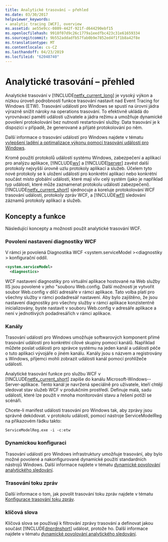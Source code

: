 ```yaml
---
title: Analytické trasování – přehled
ms.date: 03/30/2017
helpviewer_keywords:
- analytic tracing [WCF], overview
ms.assetid: ae55e9cc-0809-442f-921f-d644290ebf15
ms.openlocfilehash: 9918f07d9c26c1779a1eedfbc423c31e61659334
ms.sourcegitcommit: 9b552addadfb57fab0b9e7852ed4f1f1b8a42f8e
ms.translationtype: MT
ms.contentlocale: cs-CZ
ms.lasthandoff: 04/23/2019
ms.locfileid: "62048740"
---
```

# <a name="analytic-tracing-overview"></a>Analytické trasování – přehled
Analytické trasování v [!INCLUDE[netfx_current_long](../../../../../includes/netfx-current-long-md.md)] je vysoký výkon a nízkou úroveň podrobností funkce trasování nastavit nad Event Tracing for Windows (ETW). Trasování událostí pro Windows se spustí na úrovni jádra výrazně snížit nároky na operations trasování. To efektivně ukládá do vyrovnávací paměti události uživatele a jádra režimu a umožňuje dynamické povolení protokolování bez nutnosti restartování služby. Data trasování je k dispozici v případě, že generované a přijaté protokolování po něm.  
  
 Další informace o trasování událostí pro Windows najdete v tématu [vylepšení ladění a optimalizace výkonu pomocí trasování událostí pro Windows](https://go.microsoft.com/fwlink/?LinkId=164781).  
  
 Kromě použití protokolů událostí systému Windows, zabezpečení a aplikací pro analýzu aplikace, [!INCLUDE[wv](../../../../../includes/wv-md.md)] a [!INCLUDE[lserver](../../../../../includes/lserver-md.md)] zavést další protokoly nejvyšší úrovně uzlu protokoly aplikací a služeb. Účelem tyto nové protokoly se k uložení událostí pro konkrétní aplikaci nebo konkrétní součást místo globální události, které mají vliv celý systém (jako je například typ události, které může zaznamenat protokolu událostí zabezpečení). [!INCLUDE[netfx_current_short](../../../../../includes/netfx-current-short-md.md)] sjednocuje a koreluje protokolování WCF trasování událostí, protokoly zpráv WCF, a [!INCLUDE[wf1](../../../../../includes/wf1-md.md)] sledování záznamů protokoly aplikací a služeb.  
  
## <a name="concepts-and-capabilities"></a>Koncepty a funkce  
 Následující koncepty a možnosti použít analytické trasování WCF.  
  
### <a name="enabling-wcf-diagnostics-settings"></a>Povolení nastavení diagnostiky WCF  
 V rámci je povolená Diagnostika WCF \<system.serviceModel >\<diagnostiky > konfigurační oddíl.  
  
```xml  
<system.serviceModel>  
  <diagnostics>  
```  
  
 WCF nastavení diagnostiky pro virtuální aplikace hostované na Web služby IIS jsou povolené v jeho "souboru Web.config. Další možností je vytvořit soubor Web.config v dílčí adresáře v rámci aplikace.  Tato volba platí pro všechny služby v rámci podadresář nastavení.  Aby bylo zajištěno, že jsou nastavení diagnostiky pro všechny služby v rámci aplikace konzistentně inicializovány, byste nastavit v souboru Web.config v adresáře aplikace a není v jednotlivých podadresářích v rámci aplikace.  
  
### <a name="channels"></a>Kanály  
 Trasování událostí pro Windows umožňuje softwarových komponent přímé trasování událostí pro konkrétní cílové skupiny pomocí kanálů. Například můžete poslat události pro správce systému na jeden kanál a události péče o tuto aplikaci vývojáře o jiném kanálu. Kanály jsou s názvem a registrovány s Windows, příjemci mohli zobrazit události kanál pomocí prohlížeče událostí.  
  
 Analytické trasování funkce pro službu WCF v [!INCLUDE[netfx_current_short](../../../../../includes/netfx-current-short-md.md)] zapíše do kanálu Microsoft-Windows--Server-aplikace. Tento kanál je navržená speciálně pro uživatele, kteří chtějí sledovat stav služeb WCF v produkčním prostředí. Definuje malá, sadu událostí, které lze použít v mnoha monitorování stavu a řešení potíží se scénáři.  
  
 Chcete-li manifest události trasování pro Windows tak, aby zprávy jsou správně dekódovat. v protokolu událostí, pomocí nástroje ServiceModelReg na příkazovém řádku takto:  
  
 `ServiceModelReg.exe -i -c:etw`  
  
### <a name="dynamic-configuration"></a>Dynamickou konfiguraci  
 Trasování událostí pro Windows infrastruktury umožňuje trasování, aby bylo možné povolené a nakonfigurované dynamické použití standardních nástrojů Windows. Další informace najdete v tématu [dynamické povolování analytického sledování](../../../../../docs/framework/wcf/diagnostics/etw/dynamically-enabling-analytic-tracing.md).  
  
### <a name="message-flow-tracing"></a>Trasování toku zpráv  
 Další informace o tom, jak povolit trasování toku zpráv najdete v tématu [Konfigurace trasování toku zpráv](../../../../../docs/framework/wcf/diagnostics/etw/configuring-message-flow-tracing.md).  
  
### <a name="keywords"></a>klíčová slova  
 Klíčová slova se používají k filtrování zprávy trasování a definovat jakou součást [!INCLUDE[dnprdnshort](../../../../../includes/dnprdnshort-md.md)] událost, protože ho. Další informace najdete v tématu [dynamické povolování analytického sledování](../../../../../docs/framework/wcf/diagnostics/etw/dynamically-enabling-analytic-tracing.md).
